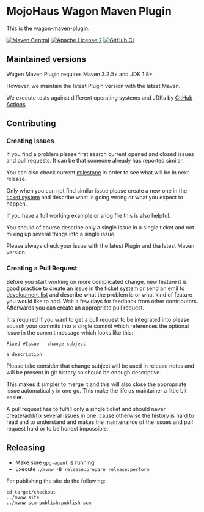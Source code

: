 # MojoHaus Wagon Maven Plugin

This is the [wagon-maven-plugin](http://www.mojohaus.org/wagon-maven-plugin/).

[![Maven Central](https://img.shields.io/maven-central/v/org.codehaus.mojo/wagon-maven-plugin.svg?label=Maven%20Central)](http://search.maven.org/#search%7Cga%7C1%7Cg%3A%22org.codehaus.mojo%22%20a%3A%wagon-maven-plugin%22)
[![Apache License 2](https://img.shields.io/badge/wagon-Apache_v2-yellow.svg)](http://www.apache.org/licenses/LICENSE-2.0.txt)
[![GitHub CI](https://github.com/mojohaus/wagon-maven-plugin/actions/workflows/maven.yml/badge.svg)](https://github.com/mojohaus/wagon-maven-plugin/actions/workflows/maven.yml)


## Maintained versions

Wagen Maven Plugin requires Maven 3.2.5+ and JDK 1.8+

However, we maintain the latest Plugin version with the latest Maven.

We execute tests against different operating systems and JDKs
by [GitHub Actions](https://github.com/mojohaus/wagon-maven-plugin/actions/workflows/maven.yml?query=branch%3Amaster)

## Contributing

### Creating Issues

If you find a problem please first search current opened and closed issues and pull requests.
It can be that someone already has reported similar.

You can also check current [milestone](https://github.com/mojohaus/wagon-maven-plugin/milestones)
in order to see what will be in next release.

Only when you can not find similar issue please create a new one in the
[ticket system](https://github.com/mojohaus/wagon-maven-plugin/issues)
and describe what is going wrong or what you expect to happen.

If you have a full working example or a log file this is also helpful.

You should of course describe only a single issue in a single ticket and not
mixing up several things into a single issue.

Please always check your issue with the latest Plugin and tha latest Maven version.

### Creating a Pull Request

Before you start working on more complicated change, new feature
it is good practice to create an issue in
the [ticket system](https://github.com/mojohaus/wagon-maven-plugin/issues)
or send an emil to [development list](https://www.mojohaus.org/wagon-maven-plugin/mailing-lists.html)
and describe what the problem is or what kind of feature you would like to add.
Wait a few days for feedback from other contributors.
Afterwards you can create an appropriate pull request.

It is required if you want to get a pull request to be integrated into please
squash your commits into a single commit which references the optional issue
in the commit message which looks like this:

```
Fixed #Issue - change subject 

a description
```

Please take consider that change subject will be used in release notes
and will be present in git history so should be enough descriptive.

This makes it simpler to merge it and this will also close the
appropriate issue automatically in one go.
This make the life as maintainer a little bit easier.

A pull request has to fulfill only a single ticket and should never
create/add/fix several issues in one, cause otherwise the history is hard to
read and to understand and makes the maintenance of the issues and pull request
hard or to be honest impossible.

## Releasing

* Make sure `gpg-agent` is running.
* Execute `./mvnw -B release:prepare release:perform`

For publishing the site do the following:

```
cd target/checkout
../mvnw site
../mvnw scm-publish:publish-scm
```
